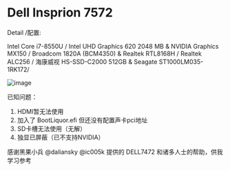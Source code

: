 # Dell Insprion 7572


Detail /配置:

Intel Core i7-8550U / Intel UHD Graphics 620 2048 MB & NVIDIA Graphics MX150 / Broadcom 1820A (BCM4350) & Realtek RTL8168H / Realtek ALC256 / 海康威视 HS-SSD-C2000 512GB & Seagate ST1000LM035-1RK172/

![image](https://github.com/Staby2000/Hackintosh-7572-config/blob/master/about.png)


已知问题：
1. HDMI暂无法使用
2. 加入了 BootLiquor.efi 但还没有配置声卡pci地址
3. SD卡槽无法使用（无解）
4. 独显已屏蔽（已不支持NVIDIA）


感谢黑果小兵 @daliansky @ic005k 提供的 DELL7472 和诸多人士的帮助，供我学习参考
